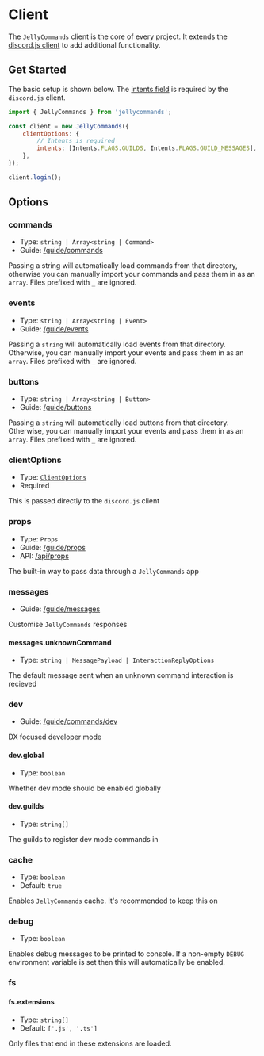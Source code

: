 # Client

The `JellyCommands` client is the core of every project.  It extends the [discord.js client](https://discord.js.org/#/docs/discord.js/main/class/Client) to add additional functionality.

## Get Started

The basic setup is shown below.  The [intents field](https://discord.js.org/#/docs/discord.js/main/typedef/IntentsResolvable) is required by the `discord.js` client.

```js
import { JellyCommands } from 'jellycommands';

const client = new JellyCommands({
    clientOptions: {
        // Intents is required
        intents: [Intents.FLAGS.GUILDS, Intents.FLAGS.GUILD_MESSAGES],
    },
});

client.login();
```

## Options

### commands

- Type: `string | Array<string | Command>`
- Guide: [/guide/commands](/guide/commands/loading)

Passing a string will automatically load commands from that directory, otherwise you can manually import your commands and pass them in as an `array`. Files prefixed with `_` are ignored.

### events 

- Type: `string | Array<string | Event>`
- Guide: [/guide/events](/guide/events/loading)

Passing a `string` will automatically load events from that directory.  Otherwise, you can manually import your events and pass them in as an `array`. Files prefixed with `_` are ignored.

### buttons

- Type: `string | Array<string | Button>`
- Guide: [/guide/buttons](/guide/buttons/loading)

Passing a `string` will automatically load buttons from that directory.  Otherwise, you can manually import your events and pass them in as an `array`. Files prefixed with `_` are ignored.

### clientOptions

- Type: [`ClientOptions`](https://discord.js.org/#/docs/discord.js/main/typedef/ClientOptions)
- Required

This is passed directly to the `discord.js` client

### props

- Type: `Props`
- Guide: [/guide/props](/guide/props)
- API: [/api/props](/api/props)

The built-in way to pass data through a `JellyCommands` app

### messages

- Guide: [/guide/messages](/guide/messages)

Customise `JellyCommands` responses

#### messages.unknownCommand

- Type: `string | MessagePayload | InteractionReplyOptions`

The default message sent when an unknown command interaction is recieved

### dev

- Guide: [/guide/commands/dev](/guide/commands/dev)

DX focused developer mode

#### dev.global

- Type: `boolean`

Whether dev mode should be enabled globally

#### dev.guilds

- Type: `string[]`

The guilds to register dev mode commands in

### cache

- Type: `boolean`
- Default: `true`

Enables `JellyCommands` cache. It's recommended to keep this on

### debug

- Type: `boolean`

Enables debug messages to be printed to console. If a non-empty `DEBUG` environment variable is set then this will automatically be enabled.

### fs

#### fs.extensions

-   Type: `string[]`
-   Default: `['.js', '.ts']`

Only files that end in these extensions are loaded.
